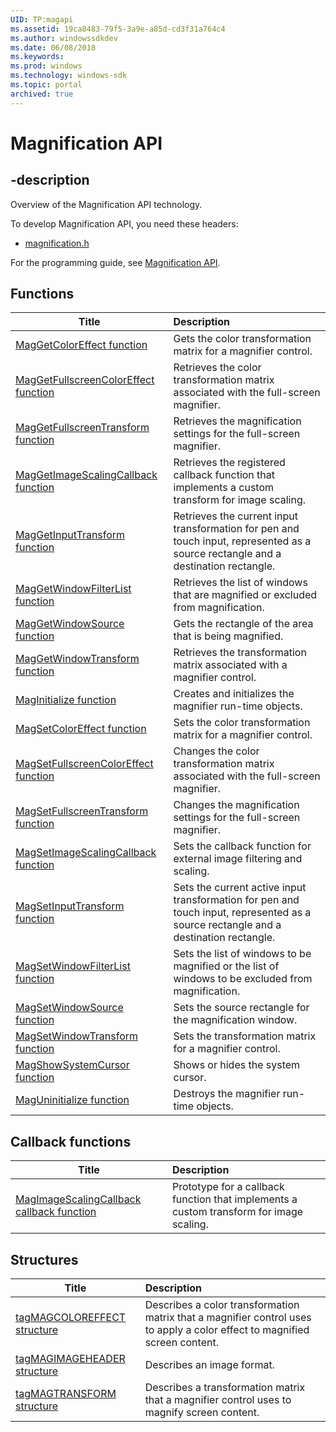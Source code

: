 ```yaml
---
UID: TP:magapi
ms.assetid: 19ca8483-79f5-3a9e-a85d-cd3f31a764c4
ms.author: windowssdkdev
ms.date: 06/08/2018
ms.keywords: 
ms.prod: windows
ms.technology: windows-sdk
ms.topic: portal
archived: true
---
```


# Magnification API

## -description

Overview of the Magnification API technology.

To develop Magnification API, you need these headers:

 * [magnification.h](..\magnification\index.md)

For the programming guide, see [Magnification API](/previous-versions/windows/desktop/magapi).

## Functions

| Title   | Description   |
| ---- |:---- |
| [MagGetColorEffect function](..\magnification\nf-magnification-maggetcoloreffect.md) | Gets the color transformation matrix for a magnifier control. |
| [MagGetFullscreenColorEffect function](..\magnification\nf-magnification-maggetfullscreencoloreffect.md) | Retrieves the color transformation matrix associated with the full-screen magnifier. |
| [MagGetFullscreenTransform function](..\magnification\nf-magnification-maggetfullscreentransform.md) | Retrieves the magnification settings for the full-screen magnifier. |
| [MagGetImageScalingCallback function](..\magnification\nf-magnification-maggetimagescalingcallback.md) | Retrieves the registered callback function that implements a custom transform for image scaling. |
| [MagGetInputTransform function](..\magnification\nf-magnification-maggetinputtransform.md) | Retrieves the current input transformation for pen and touch input, represented as a source rectangle and a destination rectangle. |
| [MagGetWindowFilterList function](..\magnification\nf-magnification-maggetwindowfilterlist.md) | Retrieves the list of windows that are magnified or excluded from magnification. |
| [MagGetWindowSource function](..\magnification\nf-magnification-maggetwindowsource.md) | Gets the rectangle of the area that is being magnified. |
| [MagGetWindowTransform function](..\magnification\nf-magnification-maggetwindowtransform.md) | Retrieves the transformation matrix associated with a magnifier control. |
| [MagInitialize function](..\magnification\nf-magnification-maginitialize.md) | Creates and initializes the magnifier run-time objects. |
| [MagSetColorEffect function](..\magnification\nf-magnification-magsetcoloreffect.md) | Sets the color transformation matrix for a magnifier control. |
| [MagSetFullscreenColorEffect function](..\magnification\nf-magnification-magsetfullscreencoloreffect.md) | Changes the color transformation matrix associated with the full-screen magnifier. |
| [MagSetFullscreenTransform function](..\magnification\nf-magnification-magsetfullscreentransform.md) | Changes the magnification settings for the full-screen magnifier. |
| [MagSetImageScalingCallback function](..\magnification\nf-magnification-magsetimagescalingcallback.md) | Sets the callback function for external image filtering and scaling. |
| [MagSetInputTransform function](..\magnification\nf-magnification-magsetinputtransform.md) | Sets the current active input transformation for pen and touch input, represented as a source rectangle and a destination rectangle. |
| [MagSetWindowFilterList function](..\magnification\nf-magnification-magsetwindowfilterlist.md) | Sets the list of windows to be magnified or the list of windows to be excluded from magnification. |
| [MagSetWindowSource function](..\magnification\nf-magnification-magsetwindowsource.md) | Sets the source rectangle for the magnification window. |
| [MagSetWindowTransform function](..\magnification\nf-magnification-magsetwindowtransform.md) | Sets the transformation matrix for a magnifier control. |
| [MagShowSystemCursor function](..\magnification\nf-magnification-magshowsystemcursor.md) | Shows or hides the system cursor. |
| [MagUninitialize function](..\magnification\nf-magnification-maguninitialize.md) | Destroys the magnifier run-time objects. |

## Callback functions

| Title   | Description   |
| ---- |:---- |
| [MagImageScalingCallback callback function](..\magnification\nc-magnification-magimagescalingcallback.md) | Prototype for a callback function that implements a custom transform for image scaling. |

## Structures

| Title   | Description   |
| ---- |:---- |
| [tagMAGCOLOREFFECT structure](..\magnification\ns-magnification-tagmagcoloreffect.md) | Describes a color transformation matrix that a magnifier control uses to apply a color effect to magnified screen content. |
| [tagMAGIMAGEHEADER structure](..\magnification\ns-magnification-tagmagimageheader.md) | Describes an image format. |
| [tagMAGTRANSFORM structure](..\magnification\ns-magnification-tagmagtransform.md) | Describes a transformation matrix that a magnifier control uses to magnify screen content. |
